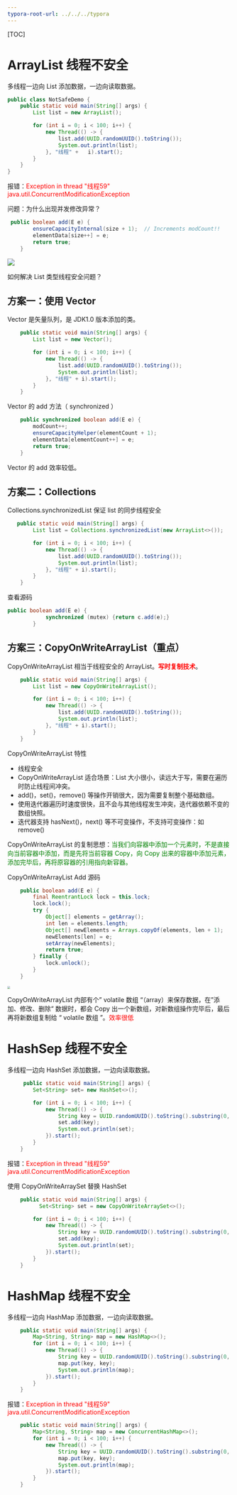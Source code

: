 ```yaml
---
typora-root-url: ../../../typora
---
```


[TOC]

# ArrayList 线程不安全

 多线程一边向 List 添加数据，一边向读取数据。

```java
public class NotSafeDemo {
    public static void main(String[] args) {
        List list = new ArrayList();

        for (int i = 0; i < 100; i++) {
            new Thread(() -> {
                list.add(UUID.randomUUID().toString());
                System.out.println(list);
            }, "线程" +   i).start();
        }
    }
}
```

报错：<font color=red>Exception in thread "线程59" java.util.ConcurrentModificationException</font>

问题：为什么出现并发修改异常？ 

```java
 public boolean add(E e) {
        ensureCapacityInternal(size + 1);  // Increments modCount!!
        elementData[size++] = e;
        return true;
    }
```





![](/images/juc/WX20230216-195413@2x.png)



如何解决 List 类型线程安全问题？



## 方案一：使用 Vector

Vector 是矢量队列，是 JDK1.0 版本添加的类。

```java
    public static void main(String[] args) {
        List list = new Vector();

        for (int i = 0; i < 100; i++) {
            new Thread(() -> {
                list.add(UUID.randomUUID().toString());
                System.out.println(list);
            }, "线程" + i).start();
        }
    }
```

Vector 的 add 方法（ synchronized ）

```java
    public synchronized boolean add(E e) {
        modCount++;
        ensureCapacityHelper(elementCount + 1);
        elementData[elementCount++] = e;
        return true;
    }
```

Vector 的 add 效率较低。



## 方案二：Collections

Collections.synchronizedList 保证 list 的同步线程安全

```java
   public static void main(String[] args) {
        List list = Collections.synchronizedList(new ArrayList<>());

        for (int i = 0; i < 100; i++) {
            new Thread(() -> {
                list.add(UUID.randomUUID().toString());
                System.out.println(list);
            }, "线程" + i).start();
        }
    }
```

查看源码

```java
public boolean add(E e) {
            synchronized (mutex) {return c.add(e);}
        }
```



## 方案三：CopyOnWriteArrayList（重点）



CopyOnWriteArrayList 相当于线程安全的 ArrayList。<font color=red>**写时复制技术**</font>。

```java
    public static void main(String[] args) {
        List list = new CopyOnWriteArrayList();

        for (int i = 0; i < 100; i++) {
            new Thread(() -> {
                list.add(UUID.randomUUID().toString());
                System.out.println(list);
            }, "线程" + i).start();
        }
    }
```



CopyOnWriteArrayList 特性

- 线程安全
- CopyOnWriteArrayList 适合场景：List 大小很小，读远大于写，需要在遍历时防止线程间冲突。
- add()，set()，remove() 等操作开销很大，因为需要复制整个基础数组。
- 使用迭代器遍历时速度很快，且不会与其他线程发生冲突，迭代器依赖不变的数组快照。
- 迭代器支持 hasNext()，next() 等不可变操作，不支持可变操作：如 remove()



CopyOnWriteArrayList 的复制思想：<font color=green>当我们向容器中添加一个元素时，不是直接向当前容器中添加，而是先将当前容器 Copy，向 Copy 出来的容器中添加元素，添加完毕后，再将原容器的引用指向新容器。</font>

CopyOnWriteArrayList Add 源码

```java
    public boolean add(E e) {
        final ReentrantLock lock = this.lock;
        lock.lock();
        try {
            Object[] elements = getArray();
            int len = elements.length;
            Object[] newElements = Arrays.copyOf(elements, len + 1);
            newElements[len] = e;
            setArray(newElements);
            return true;
        } finally {
            lock.unlock();
        }
    }
```

<img src="/images/juc/WX20230216-202053@2x.png" style="zoom:40%;" />



CopyOnWriteArrayList  内部有个” volatile 数组 “（array）来保存数据，在”添加、修改、删除“ 数据时，都会 Copy 出一个新数组，对新数组操作完毕后，最后再将新数组复制给 “  volatile 数组  ”。<font color=red>效率很低</font>

 



# HashSep 线程不安全

 多线程一边向 HashSet 添加数据，一边向读取数据。

```java
     public static void main(String[] args) {
        Set<String> set= new HashSet<>();

        for (int i = 0; i < 100; i++) {
            new Thread(() -> {
                String key = UUID.randomUUID().toString().substring(0, 8);
                set.add(key);
                System.out.println(set);
            }).start();
        }
    }
```

报错：<font color=red>Exception in thread "线程59" java.util.ConcurrentModificationException</font>



使用 CopyOnWriteArraySet 替换 HashSet

```java
    public static void main(String[] args) {
	      Set<String> set = new CopyOnWriteArraySet<>();

        for (int i = 0; i < 100; i++) {
            new Thread(() -> {
                String key = UUID.randomUUID().toString().substring(0, 8);
                set.add(key);
                System.out.println(set);
            }).start();
        }
    }
```



# HashMap 线程不安全

 多线程一边向 HashMap 添加数据，一边向读取数据。

```java
    public static void main(String[] args) {
        Map<String, String> map = new HashMap<>();
        for (int i = 0; i < 100; i++) {
            new Thread(() -> {
                String key = UUID.randomUUID().toString().substring(0, 8);
                map.put(key, key);
                System.out.println(map);
            }).start();
        }
    }
```

报错：<font color=red>Exception in thread "线程59" java.util.ConcurrentModificationException</font>



```java
    public static void main(String[] args) {
        Map<String, String> map = new ConcurrentHashMap<>();
        for (int i = 0; i < 100; i++) {
            new Thread(() -> {
                String key = UUID.randomUUID().toString().substring(0, 8);
                map.put(key, key);
                System.out.println(map);
            }).start();
        }
    }
```

